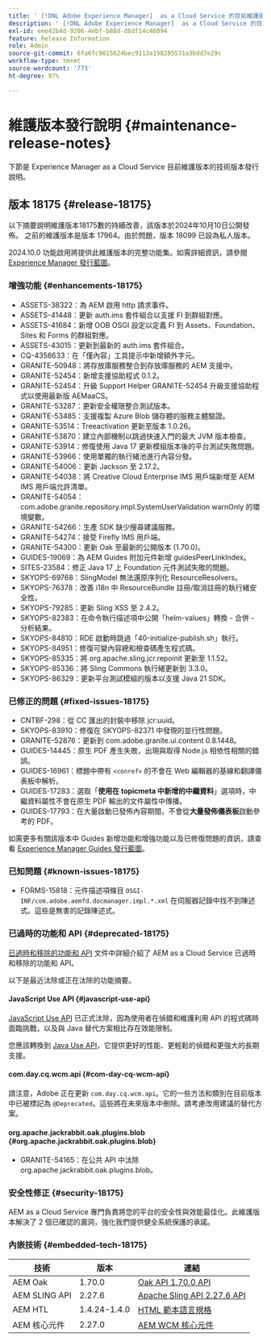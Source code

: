 ```yaml
---
title: ' [!DNL Adobe Experience Manager]  as a Cloud Service 的目前維護版本發行說明。'
description: ' [!DNL Adobe Experience Manager]  as a Cloud Service 的目前維護版本發行說明。'
exl-id: eee42b4d-9206-4ebf-b88d-d8df14c46094
feature: Release Information
role: Admin
source-git-commit: 6fa6fc9015624bec9113a198285531a3bdd7e29c
workflow-type: tm+mt
source-wordcount: '773'
ht-degree: 97%

---
```



# 維護版本發行說明 {#maintenance-release-notes}

下節是 Experience Manager as a Cloud Service 目前維護版本的技術版本發行說明。

## 版本 18175 {#release-18175}

以下摘要說明維護版本18175數的持續改善，該版本於2024年10月10日公開發佈。 之前的維護版本是版本 17964。由於問題，版本 18099 已設為私人版本。

2024.10.0 功能啟用將提供此維護版本的完整功能集。如需詳細資訊，請參閱 [Experience Manager 發行藍圖](https://experienceleague.adobe.com/zh-hant/docs/experience-manager-release-information/aem-release-updates/update-releases-roadmap)。

### 增強功能 {#enhancements-18175}

* ASSETS-38322：為 AEM 啟用 http 請求事件。
* ASSETS-41448：更新 auth.ims 套件組合以支援 FI 到群組對應。
* ASSETS-41684：新增 OOB OSGI 設定以定義 FI 到 Assets、Foundation、Sites 和 Forms 的群組對應。
* ASSETS-43015：更新到最新的 auth.ims 套件組合。
* CQ-4356633：在「僅內容」工具提示中新增額外字元。
* GRANITE-50948：將存放庫服務整合到存放庫服務的 AEM 支援中。
* GRANITE-52454：新增支援協助程式 0.1.2。
* GRANITE-52454：升級 Support Helper GRANITE-52454 升級支援協助程式以使用最新版 AEMaaCS。
* GRANITE-53287：更新安全權限整合測試版本。
* GRANITE-53485：支援複製 Azure Blob 儲存體的服務主體驗證。
* GRANITE-53514：Treeactivation 更新至版本 1.0.26。
* GRANITE-53870：建立內部機制以跳過快速入門的最大 JVM 版本檢查。
* GRANITE-53914：修復使用 Java 17 更新模組版本後的平台測試失敗問題。
* GRANITE-53966：使用單獨的執行緒池進行內容分發。
* GRANITE-54006：更新 Jackson 至 2.17.2。
* GRANITE-54038：將 Creative Cloud Enterprise IMS 用戶端新增至 AEM IMS 用戶端允許清單。
* GRANITE-54054：com.adobe.granite.repository.impl.SystemUserValidation warnOnly 的環境變數。
* GRANITE-54266：生產 SDK 缺少搜尋建議服務。
* GRANITE-54274：接受 Firefly IMS 用戶端。
* GRANITE-54300：更新 Oak 至最新的公開版本 (1.70.0)。
* GUIDES-19069：為 AEM Guides 附加元件新增 guidesPeerLinkIndex。
* SITES-23584：修正 Java 17 上 Foundation 元件測試失敗的問題。
* SKYOPS-69768：SlingModel 無法還原序列化 ResourceResolvers。
* SKYOPS-76378：改善 i18n 中 ResourceBundle 註冊/取消註冊的執行緒安全性。
* SKYOPS-79285：更新 Sling XSS 至 2.4.2。
* SKYOPS-82383：在命令執行描述項中公開「helm-values」轉換 - 合併 - 分析結果。
* SKYOPS-84810：RDE 啟動時跳過「40-initialize-publish.sh」執行。
* SKYOPS-84951：修復可變內容總和檢查碼產生程式碼。
* SKYOPS-85335：將 org.apache.sling.jcr.repoinit 更新至 1.1.52。
* SKYOPS-85336：將 Sling Commons 執行緒更新到 3.3.0。
* SKYOPS-86329：更新平台測試模組的版本以支援 Java 21 SDK。

### 已修正的問題 {#fixed-issues-18175}

* CNTBF-298：從 CC 匯出的封裝中移除 jcr:uuid。
* SKYOPS-83910：修復在 SKYOPS-82371 中發現的並行性問題。
* GRANITE-52876：更新到 com.adobe.granite.ui.content 0.8.1448。
* GUIDES-14445：原生 PDF 產生失敗，出現與取得 Node.js 相依性相關的錯誤。
* GUIDES-16961：標題中帶有 `<conref>` 的不會在 Web 編輯器的基線和翻譯儀表板中解析。
* GUIDES-17283：選取「**使用在 topicmeta 中新增的中繼資料**」選項時，中繼資料屬性不會在原生 PDF 輸出的文件屬性中傳播。
* GUIDES-17793：在大量啟動已發佈內容期間，不會從&#x200B;**大量發佈儀表板**&#x200B;啟動參考的 PDF。

如需更多有關該版本中 Guides 新增功能和增強功能以及已修復問題的資訊，請查看 [Experience Manager Guides 發行藍圖](https://experienceleague.adobe.com/zh-hant/docs/experience-manager-guides/using/release-info/aem-guides-releases-roadmap)。

### 已知問題 {#known-issues-18175}

* FORMS-15818：元件描述項條目 `OSGI-INF/com.adobe.aemfd.docmanager.impl.*.xml` 在伺服器記錄中找不到陳述式。這些是無害的記錄陳述式。

### 已過時的功能和 API {#deprecated-18175}

 [已過時和移除的功能和 API](/help/release-notes/deprecated-removed-features.md) 文件中詳細介紹了 AEM as a Cloud Service 已過時和移除的功能和 API。

以下是最近汰除或正在汰除的功能摘要。

#### JavaScript Use API {#javascript-use-api}

[JavaScript Use API](https://github.com/adobe/htl-spec/blob/master/SPECIFICATION.md#42-javascript-use-api) 已正式汰除，因為使用者在偵錯和維護利用 API 的程式碼時面臨挑戰，以及與 Java 替代方案相比存在效能限制。

您應該轉換到 [Java Use API](https://experienceleague.adobe.com/zh-hant/docs/experience-manager-htl/content/java-use-api)，它提供更好的性能、更輕鬆的偵錯和更強大的長期支援。

#### com.day.cq.wcm.api {#com-day-cq-wcm-api}

請注意，Adobe 正在更新 `com.day.cq.wcm.api`。它的一些方法和類別在目前版本中已被標記為 `@Deprecated`。這些將在未來版本中刪除。請考慮改用建議的替代方案。

#### org.apache.jackrabbit.oak.plugins.blob {#org.apache.jackrabbit.oak.plugins.blob}

* GRANITE-54165：在公共 API 中汰除 org.apache.jackrabbit.oak.plugins.blob。

### 安全性修正 {#security-18175}

AEM as a Cloud Service 專門負責將您的平台的安全性與效能最佳化。此維護版本解決了 2 個已確認的漏洞，強化我們提供健全系統保護的承諾。

### 內嵌技術 {#embedded-tech-18175}

| 技術 | 版本 | 連結 |
|---|---|---|
| AEM Oak | 1.70.0 | [Oak API 1.70.0 API](https://www.javadoc.io/doc/org.apache.jackrabbit/oak-api/1.70.0/index.html) |
| AEM SLING API | 2.27.6 | [Apache Sling API 2.27.6 API](https://www.javadoc.io/doc/org.apache.sling/org.apache.sling.api/latest/index.html) |
| AEM HTL | 1.4.24-1.4.0 | [HTML 範本語言規格](https://github.com/adobe/htl-spec) |
| AEM 核心元件 | 2.27.0 | [AEM WCM 核心元件](https://github.com/adobe/aem-core-wcm-components) |
